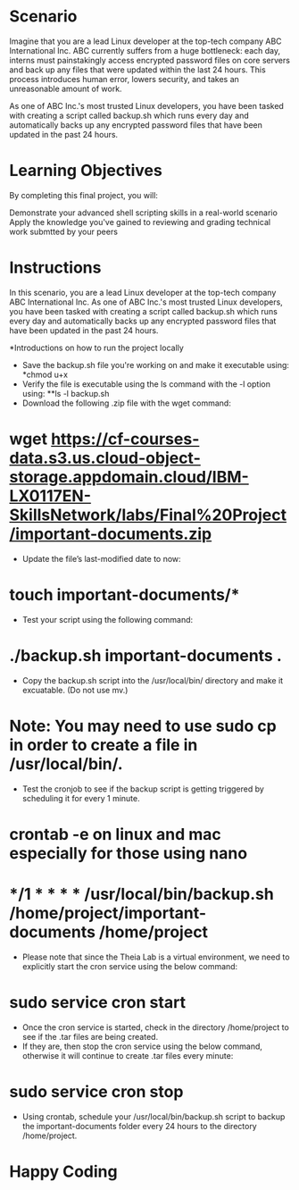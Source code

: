 # Scenario
Imagine that you are a lead Linux developer at the top-tech company ABC International Inc. ABC currently suffers from a huge bottleneck: each day, interns must painstakingly access encrypted password files on core servers and back up any files that were updated within the last 24 hours. This process introduces human error, lowers security, and takes an unreasonable amount of work.

As one of ABC Inc.'s most trusted Linux developers, you have been tasked with creating a script called backup.sh which runs every day and automatically backs up any encrypted password files that have been updated in the past 24 hours.

# Learning Objectives
By completing this final project, you will:

Demonstrate your advanced shell scripting skills in a real-world scenario
Apply the knowledge you've gained to reviewing and grading technical work submtted by your peers

# Instructions
In this scenario, you are a lead Linux developer at the top-tech company ABC International Inc. As one of ABC Inc.'s most trusted Linux developers, you have been tasked with creating a script called backup.sh which runs every day and automatically backs up any encrypted password files that have been updated in the past 24 hours.

*Introductions on how to run the project locally
- Save the backup.sh file you're working on and make it executable using: 
*chmod u+x
- Verify the file is executable using the ls command with the -l option using:
**ls -l backup.sh
- Download the following .zip file with the wget command:
# wget https://cf-courses-data.s3.us.cloud-object-storage.appdomain.cloud/IBM-LX0117EN-SkillsNetwork/labs/Final%20Project/important-documents.zip
- Update the file’s last-modified date to now:
# touch important-documents/*
- Test your script using the following command:
# ./backup.sh important-documents .
- Copy the backup.sh script into the /usr/local/bin/ directory and make it excuatable. (Do not use mv.)
# Note: You may need to use sudo cp in order to create a file in /usr/local/bin/.
- Test the cronjob to see if the backup script is getting triggered by scheduling it for every 1 minute.
# crontab -e on linux and mac especially for those using nano
# */1 * * * * /usr/local/bin/backup.sh /home/project/important-documents /home/project
- Please note that since the Theia Lab is a virtual environment, we need to explicitly start the cron service using the below command:
# sudo service cron start
- Once the cron service is started, check in the directory /home/project to see if the .tar files are being created.
- If they are, then stop the cron service using the below command, otherwise it will continue to create .tar files every minute:
# sudo service cron stop
- Using crontab, schedule your /usr/local/bin/backup.sh script to backup the important-documents folder every 24 hours to the directory /home/project.
# Happy Coding 
